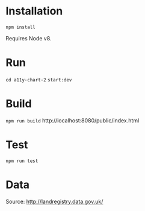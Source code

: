 
# Installation 
`npm install`

Requires Node v8.

# Run
`cd a11y-chart-2`
`start:dev`

# Build
`npm run build`
http://localhost:8080/public/index.html

# Test
`npm run test`

# Data 
Source: http://landregistry.data.gov.uk/
